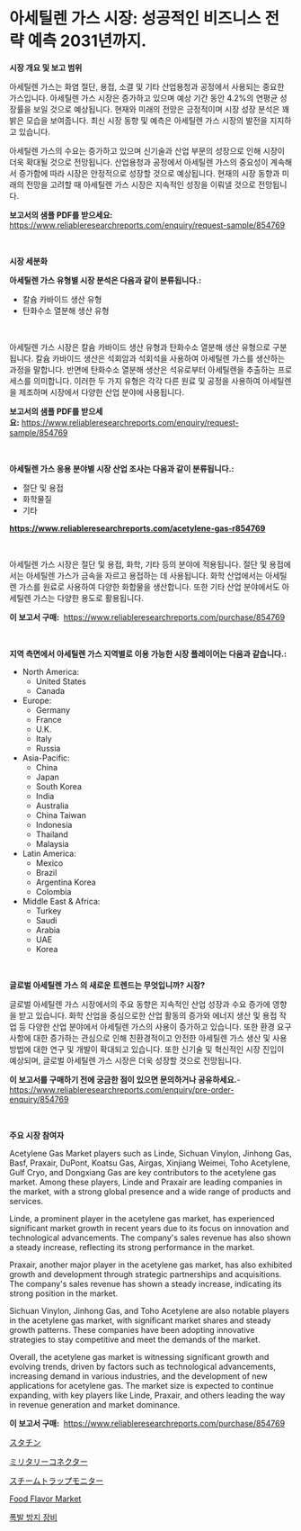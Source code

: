 <p><h1>아세틸렌 가스 시장: 성공적인 비즈니스 전략 예측 2031년까지.</h1></p><p><strong>시장 개요 및 보고 범위</strong></p>
<p><p>아세틸렌 가스는 화염 절단, 용접, 소결 및 기타 산업용청과 공정에서 사용되는 중요한 가스입니다. 아세틸렌 가스 시장은 증가하고 있으며 예상 기간 동안 4.2%의 연평균 성장률을 보일 것으로 예상됩니다. 현재와 미래의 전망은 긍정적이며 시장 성장 분석은 꽤 밝은 모습을 보여줍니다. 최신 시장 동향 및 예측은 아세틸렌 가스 시장의 발전을 지지하고 있습니다.</p><p>아세틸렌 가스의 수요는 증가하고 있으며 신기술과 산업 부문의 성장으로 인해 시장이 더욱 확대될 것으로 전망됩니다. 산업용청과 공정에서 아세틸렌 가스의 중요성이 계속해서 증가함에 따라 시장은 안정적으로 성장할 것으로 예상됩니다. 현재의 시장 동향과 미래의 전망을 고려할 때 아세틸렌 가스 시장은 지속적인 성장을 이뤄낼 것으로 전망됩니다.</p></p>
<p><strong>보고서의 샘플 PDF를 받으세요:</strong> <a href="https://www.reliableresearchreports.com/enquiry/request-sample/854769">https://www.reliableresearchreports.com/enquiry/request-sample/854769</a></p>
<p>&nbsp;</p>
<p><strong>시장 세분화</strong></p>
<p><strong>아세틸렌 가스 유형별 시장 분석은 다음과 같이 분류됩니다.:</strong></p>
<p><ul><li>칼슘 카바이드 생산 유형</li><li>탄화수소 열분해 생산 유형</li></ul></p>
<p>&nbsp;</p>
<p><p>아세틸렌 가스 시장은 칼슘 카바이드 생산 유형과 탄화수소 열분해 생산 유형으로 구분됩니다. 칼슘 카바이드 생산은 석회암과 석회석을 사용하여 아세틸렌 가스를 생산하는 과정을 말합니다. 반면에 탄화수소 열분해 생산은 석유로부터 아세틸렌을 추출하는 프로세스를 의미합니다. 이러한 두 가지 유형은 각각 다른 원료 및 공정을 사용하여 아세틸렌을 제조하며 시장에서 다양한 산업 분야에 사용됩니다.</p></p>
<p><strong>보고서의 샘플 PDF를 받으세요:</strong>&nbsp;<a href="https://www.reliableresearchreports.com/enquiry/request-sample/854769">https://www.reliableresearchreports.com/enquiry/request-sample/854769</a></p>
<p>&nbsp;</p>
<p><strong> 아세틸렌 가스 응용 분야별 시장 산업 조사는 다음과 같이 분류됩니다.:</strong></p>
<p><ul><li>절단 및 용접</li><li>화학물질</li><li>기타</li></ul></p>
<p><strong><a href="https://www.reliableresearchreports.com/acetylene-gas-r854769">https://www.reliableresearchreports.com/acetylene-gas-r854769</a></strong></p>
<p>&nbsp;</p>
<p><p>아세틸렌 가스 시장은 절단 및 용접, 화학, 기타 등의 분야에 적용됩니다. 절단 및 용접에서는 아세틸렌 가스가 금속을 자르고 용접하는 데 사용됩니다. 화학 산업에서는 아세틸렌 가스를 원료로 사용하여 다양한 화합물을 생산합니다. 또한 기타 산업 분야에서도 아세틸렌 가스는 다양한 용도로 활용됩니다.</p></p>
<p><strong>이 보고서 구매:</strong>&nbsp; <a href="https://www.reliableresearchreports.com/purchase/854769">https://www.reliableresearchreports.com/purchase/854769</a></p>
<p>&nbsp;</p>
<p><strong>지역 측면에서 아세틸렌 가스 지역별로 이용 가능한 시장 플레이어는 다음과 같습니다.:</strong></p>
<p><ul>
    <li>
        North America:
        <ul>
            <li>United States</li>
            <li>Canada</li>
        </ul>
    </li>
    <li>
        Europe:
        <ul>
            <li>Germany</li>
            <li>France</li>
            <li>U.K.</li>
            <li>Italy</li>
            <li>Russia</li>
        </ul>
    </li>
    <li>
        Asia-Pacific:
        <ul>
            <li>China</li>
            <li>Japan</li>
            <li>South Korea</li>
            <li>India</li>
            <li>Australia</li>
            <li>China Taiwan</li>
            <li>Indonesia</li>
            <li>Thailand</li>
            <li>Malaysia</li>
        </ul>
    </li>
    <li>
        Latin America:
        <ul>
            <li>Mexico</li>
            <li>Brazil</li>
            <li>Argentina Korea</li>
            <li>Colombia</li>
        </ul>
    </li>
    <li>
        Middle East & Africa:
        <ul>
            <li>Turkey</li>
            <li>Saudi</li>
            <li>Arabia</li>
            <li>UAE</li>
            <li>Korea</li>
        </ul>
    </li>
    </ul></p>
<p>&nbsp;</p>
<p><strong>글로벌 아세틸렌 가스 의 새로운 트렌드는 무엇입니까? 시장?</strong></p>
<p><p>글로벌 아세틸렌 가스 시장에서의 주요 동향은 지속적인 산업 성장과 수요 증가에 영향을 받고 있습니다. 화학 산업을 중심으로한 산업 활동의 증가와 에너지 생산 및 용접 작업 등 다양한 산업 분야에서 아세틸렌 가스의 사용이 증가하고 있습니다. 또한 환경 요구 사항에 대한 증가하는 관심으로 인해 친환경적이고 안전한 아세틸렌 가스 생산 및 사용 방법에 대한 연구 및 개발이 확대되고 있습니다. 또한 신기술 및 혁신적인 시장 진입이 예상되며, 글로벌 아세틸렌 가스 시장은 더욱 성장할 것으로 전망됩니다.</p></p>
<p><strong>이 보고서를 구매하기 전에 궁금한 점이 있으면 문의하거나 공유하세요.</strong>- <a href="https://www.reliableresearchreports.com/enquiry/pre-order-enquiry/854769">https://www.reliableresearchreports.com/enquiry/pre-order-enquiry/854769</a></p>
<p>&nbsp;</p>
<p><strong>주요 시장 참여자</strong></p>
<p><p>Acetylene Gas Market players such as Linde, Sichuan Vinylon, Jinhong Gas, Basf, Praxair, DuPont, Koatsu Gas, Airgas, Xinjiang Weimei, Toho Acetylene, Gulf Cryo, and Dongxiang Gas are key contributors to the acetylene gas market. Among these players, Linde and Praxair are leading companies in the market, with a strong global presence and a wide range of products and services.</p><p>Linde, a prominent player in the acetylene gas market, has experienced significant market growth in recent years due to its focus on innovation and technological advancements. The company's sales revenue has also shown a steady increase, reflecting its strong performance in the market.</p><p>Praxair, another major player in the acetylene gas market, has also exhibited growth and development through strategic partnerships and acquisitions. The company's sales revenue has shown a steady increase, indicating its strong position in the market.</p><p>Sichuan Vinylon, Jinhong Gas, and Toho Acetylene are also notable players in the acetylene gas market, with significant market shares and steady growth patterns. These companies have been adopting innovative strategies to stay competitive and meet the demands of the market.</p><p>Overall, the acetylene gas market is witnessing significant growth and evolving trends, driven by factors such as technological advancements, increasing demand in various industries, and the development of new applications for acetylene gas. The market size is expected to continue expanding, with key players like Linde, Praxair, and others leading the way in revenue generation and market dominance.</p></p>
<p><strong>이 보고서 구매:</strong>&nbsp;&nbsp;<a href="https://www.reliableresearchreports.com/purchase/854769">https://www.reliableresearchreports.com/purchase/854769</a></p>
<p><p><a href="https://github.com/lababdou/Market-Research-Report-List-3/blob/main/889494418095.md">スタチン</a></p><p><a href="https://medium.com/@jackparker654/%E8%BB%8D%E4%BA%8B%E3%82%B3%E3%83%8D%E3%82%AF%E3%82%BF%E5%B8%82%E5%A0%B4%E5%B1%95%E6%9C%9B-%E6%A5%AD%E7%95%8C%E6%A6%82%E8%A6%81%E3%81%8A%E3%82%88%E3%81%B3%E4%BA%88%E6%B8%AC-2024%E5%B9%B4%E3%81%8B%E3%82%892031%E5%B9%B4-2e186550a828">ミリタリーコネクター</a></p><p><a href="https://github.com/MosesSpinka1914/Market-Research-Report-List-1/blob/main/814404618100.md">スチームトラップモニター</a></p><p><a href="https://github.com/gamblestampleyjenny50m5sl6/Market-Research-Report-List-2/blob/main/food-flavor-market.md">Food Flavor Market</a></p><p><a href="https://github.com/KellyLyncyh543964/Market-Research-Report-List-1/blob/main/948241616334.md">폭발 방지 장비</a></p></p>